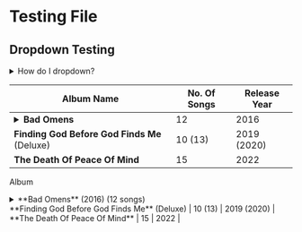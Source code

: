 # Testing File

## Dropdown Testing

<details>
<summary>How do I dropdown?</summary>
<br>
This is how you dropdown.
</details>

| Album Name | No. Of Songs | Release Year |
|------------|--------------|--------------|
| <details><summary>**Bad Omens**</summary>Glass Houses<br>Exit Wounds<br>The Worst In Me<br>F E R A L<br>Enough, Enough Now<br>Malice<br>Hedonist<br>Broken Youth<br>Crawl<br>The Letdown<br>Reprise (The Sound Of The End)<br>The Fountain</details> | 12 | 2016 |
| **Finding God Before God Finds Me** (Deluxe) | 10 (13) | 2019 (2020) |
| **The Death Of Peace Of Mind** | 15 | 2022 |

Album
<details><summary> **Bad Omens** (2016) (12 songs)

</summary>

* Glass Houses
* Exit Wounds
* The Worst In Me
* F E R A L
* Enough, Enough Now
* Malice
* Hedonist
* Broken Youth
* Crawl
* The Letdown
* Reprise (The Sound Of The End)
* The Fountain

</details>
**Finding God Before God Finds Me** (Deluxe) | 10 (13) | 2019 (2020) |
**The Death Of Peace Of Mind** | 15 | 2022 |